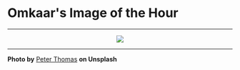 # Omkaar's Image of the Hour

---

<div align="center">

<a href="https://unsplash.com/photos/a-tree-silhouetted-against-a-sunset-sky-AuVYd7aR5a4">
  <img src="https://images.unsplash.com/photo-1741850821397-ed0e5d9bc125?crop=entropy&cs=tinysrgb&fit=max&fm=jpg&ixid=M3w3NjA2Nzh8MHwxfHJhbmRvbXx8fHx8fHx8fDE3NTI2Mzg0MDB8&ixlib=rb-4.1.0&q=80&w=1080" style="max-width:100%; height:auto;">
</a>



</div>

---

**Photo by** [Peter Thomas](https://unsplash.com/@lifeof_peter_) **on Unsplash**
